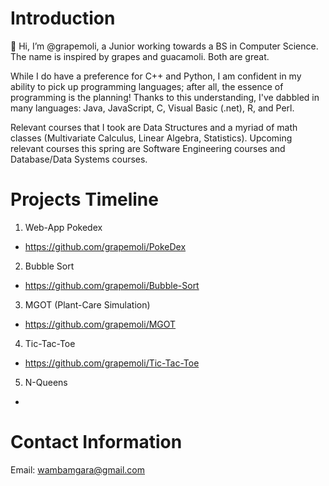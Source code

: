 # Introduction
👋 Hi, I’m @grapemoli, a Junior working towards a BS in Computer Science. The name is inspired by grapes and guacamoli. Both are great.

While I do have a preference for C++ and Python, I am confident in my ability to pick up programming languages; after all, the essence of programming is the planning! Thanks to this understanding, I've dabbled in many languages: Java, JavaScript, C, Visual Basic (.net), R, and Perl.

Relevant courses that I took are Data Structures and a myriad of math classes (Multivariate Calculus, Linear Algebra, Statistics). Upcoming relevant courses this spring are Software Engineering courses and Database/Data Systems courses.

# Projects Timeline
1. Web-App Pokedex 
  - https://github.com/grapemoli/PokeDex
2. Bubble Sort
  - https://github.com/grapemoli/Bubble-Sort
3. MGOT (Plant-Care Simulation) 
  - https://github.com/grapemoli/MGOT
4. Tic-Tac-Toe 
  - https://github.com/grapemoli/Tic-Tac-Toe
5. N-Queens
  - 


# Contact Information
Email: wambamgara@gmail.com
